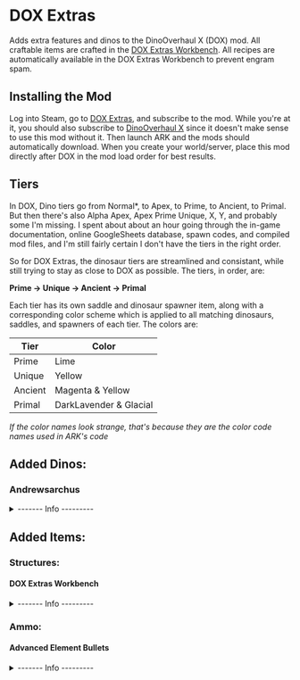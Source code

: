 # DOX Extras
Adds extra features and dinos to the DinoOverhaul X (DOX) mod. All craftable items are crafted in the [DOX Extras Workbench](https://github.com/Daniel0Widing/DOXExtras#dox-extras-workbench). All recipes are automatically available in the DOX Extras Workbench to prevent engram spam.

## Installing the Mod
Log into Steam, go to [DOX Extras](https://steamcommunity.com/sharedfiles/filedetails/?id=2926301142), and subscribe to the mod. While you're at it, you should also subscribe to [DinoOverhaul X](https://steamcommunity.com/sharedfiles/filedetails/?id=710880648) since it doesn't make sense to use this mod without it. Then launch ARK and the mods should automatically download. When you create your world/server, place this mod directly after DOX in the mod load order for best results.

## Tiers
In DOX, Dino tiers go from Normal\*, to Apex, to Prime, to Ancient, to Primal.
But then there's also Alpha Apex, Apex Prime Unique, X, Y, and probably some I'm missing. I spent about about an hour going through the in-game documentation, online GoogleSheets database, spawn codes, and compiled mod files, and I'm still fairly certain I don't have the tiers in the right order.

So for DOX Extras, the dinosaur tiers are streamlined and consistant, while still trying to stay as close to DOX as possible. The tiers, in order, are:

**Prime -> Unique -> Ancient -> Primal**

Each tier has its own saddle and dinosaur spawner item, along with a corresponding color scheme which is applied to all matching dinosaurs, saddles, and spawners of each tier. The colors are:

| Tier | Color |
| --- | --- |
| Prime | Lime |
| Unique | Yellow |
| Ancient | Magenta & Yellow |
| Primal | DarkLavender & Glacial |

_If the color names look strange, that's because they are the color code names used in ARK's code_

## Added Dinos:
### Andrewsarchus
<details><summary>------- Info ---------</summary>
	
The upgraded Andrewsarchus focuses on **Health** and **Minigun Damage**. Its regular attacks are lack luster compared to other upgraded dinosaurs, so its best place is either far away firing with its minigun, or upclose soaking up hits. All saddles for upgraded Andrewsarchuses use [Advanced Element Bullets](https://github.com/Daniel0Widing/DOXExtras#advanced-element-bullets).

**Prime:**
| Stat | Data |
| --- | --- |
| Base Health | 800 |
| Base Torpor | 800 |
| Scale | 1.1 |
| Extra Tamed Speed Multiplier | 2.0 |
| Base Melee Damage | 96 / 64 |
| Minigun Damage | 333 |
| Minigun Range | 25000 |
| Minigun Fire Interval | 0.1 |
| Saddle Armor | 150 |

\+ Minigun Partial Armor Piercing
	
**Unique:**
| Stat | Data |
| --- | --- |
| Base Health | 1000 |
| Base Torpor | 1600 |
| Scale | 1.15 |
| Extra Tamed Speed Multiplier | 2.25 |
| Base Melee Damage | 144 / 96 |
| Minigun Damage | 420 |
| Minigun Range | 27500 |
| Minigun Fire Interval | 0.08 |
| Saddle Armor | 200 |

\+ Minigun Slow Effect

**Ancient:**
| Stat | Data |
| --- | --- |
| Base Health | 1200 |
| Base Torpor | 2400 |
| Scale | 1.2 |
| Extra Tamed Speed Multiplier | 2.5 |
| Base Melee Damage | 200 / 144 |
| Minigun Projectile Damage | 250 direct, 250 AOE |
| Minigun Projectile AOE Radius | 300 |
| Minigun Range | 30000 |
| Minigun Fire Interval | 0.075 |
| Saddle Armor | 250 |

\+ Minigun Full Piercing

\+ Minigun Torpor

\+ Minigun AoE	
	
**Primal:**
| Stat | Data |
| --- | --- |
| Base Health | 1500 |
| Base Torpor | 3200 |
| Scale | 1.25 |
| Extra Tamed Speed Multiplier | 3.0 |
| Base Melee Damage | 300 / 200 |
| Minigun Projectile Damage | 666 AOE |
| Minigun Projectile AOE Radius | 600 |
| Minigun Range | 35000 |
| Minigun Fire Interval | 0.05 |
| Saddle Armor | 350 |

\+ Minigun Stacking & Slowing Bleed

<details><summary>---- Spawn Codes: ------</summary>

**Prime:**
```
cheat spawndino "Blueprint'/Game/Mods/DOXExtras/Dinos/Prime/Andrewsarchus/Andrewsarchus_Prime_Character_BP.Andrewsarchus_Prime_Character_BP'" 10 0 0 1269
```
```
cheat giveitem "Blueprint'/Game/Mods/DOXExtras/Dinos/Prime/Andrewsarchus/Spawner/PrimalItem_DinoSpawner_Andrewsarchus_Prime.PrimalItem_DinoSpawner_Andrewsarchus_Prime'" 1 0 false
```
```
cheat giveitem "Blueprint'/Game/Mods/DOXExtras/Dinos/Prime/Andrewsarchus/Saddle/PrimalItemArmor_AndrewsarchusPrimeSaddle.PrimalItemArmor_AndrewsarchusPrimeSaddle'" 1 0 false
```
**Unique:**
```
cheat spawndino "Blueprint'/Game/Mods/DOXExtras/Dinos/Unique/Andrewsarchus/Andrewsarchus_Unique_Character_BP.Andrewsarchus_Unique_Character_BP'" 10 0 0 1269
```
```
cheat giveitem "Blueprint'/Game/Mods/DOXExtras/Dinos/Unique/Andrewsarchus/Spawner/PrimalItem_DinoSpawner_Andrewsarchus_Unique.PrimalItem_DinoSpawner_Andrewsarchus_Unique'" 1 0 false
```
```	
cheat giveitem "Blueprint'/Game/Mods/DOXExtras/Dinos/Unique/Andrewsarchus/Saddle/PrimalItemArmor_AndrewsarchusUniqueSaddle.PrimalItemArmor_AndrewsarchusUniqueSaddle'" 1 0 false
```
**Ancient:**
```
cheat spawndino "Blueprint'/Game/Mods/DOXExtras/Dinos/Ancient/Andrewsarchus/Andrewsarchus_Ancient_Character_BP.Andrewsarchus_Ancient_Character_BP'" 10 0 0 1269
```
```
cheat giveitem "Blueprint'/Game/Mods/DOXExtras/Dinos/Ancient/Andrewsarchus/Spawner/PrimalItem_DinoSpawner_Andrewsarchus_Ancient.PrimalItem_DinoSpawner_Andrewsarchus_Ancient'" 1 0 false
```
```
cheat giveitem "Blueprint'/Game/Mods/DOXExtras/Dinos/Ancient/Andrewsarchus/Saddle/PrimalItemArmor_AndrewsarchusAncientSaddle.PrimalItemArmor_AndrewsarchusAncientSaddle'" 1 0 false
```
**Primal:**
```
cheat spawndino "Blueprint'/Game/Mods/DOXExtras/Dinos/Primal/Andrewsarchus/Andrewsarchus_Primal_Character_BP.Andrewsarchus_Primal_Character_BP'" 10 0 0 1269
```
```
cheat giveitem "Blueprint'/Game/Mods/DOXExtras/Dinos/Primal/Andrewsarchus/Spawner/PrimalItem_DinoSpawner_Andrewsarchus_Primal.PrimalItem_DinoSpawner_Andrewsarchus_Primal'" 1 0 false
```
```
cheat giveitem "Blueprint'/Game/Mods/DOXExtras/Dinos/Primal/Andrewsarchus/Saddle/PrimalItemArmor_AndrewsarchusPrimalSaddle.PrimalItemArmor_AndrewsarchusPrimalSaddle'" 1 0 false
```
</details>
</details>

## Added Items:
### Structures:
#### DOX Extras Workbench
<details><summary>------- Info ---------</summary>
	
Used to craft all items from DOX Extras. Engram can be unlocked at level 100.
```
cheat giveitem "Blueprint'/Game/Mods/DOXExtras/Structures/DOXExtrasWorkbench/PrimalItemStructure_DOXExtrasWorkbench.PrimalItemStructure_DOXExtrasWorkbench'" 1 0 false
```
</details>

### Ammo:
#### Advanced Element Bullets
<details><summary>------- Info ---------</summary>
	
An advanced bullet that uses element instead of gunpowder. 
```
cheat giveitem "Blueprint'/Game/Mods/DOXExtras/Items/Ammo/AdvancedElementBullet/PrimalItemAmmo_AdvancedElementBullet.PrimalItemAmmo_AdvancedElementBullet'" 1000 0 false
```
</details>

